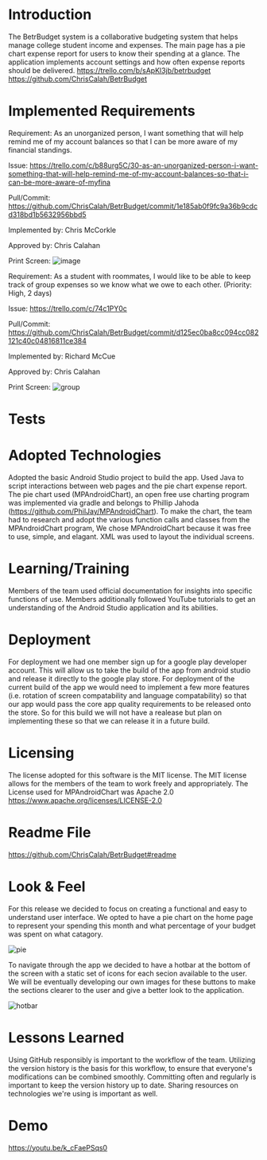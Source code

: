 
# Introduction
The BetrBudget system is a collaborative budgeting system that helps manage college student income and expenses. The main page has a pie chart expense report for users to know their spending at a glance. The application implements account settings and how often expense reports should be delivered.
https://trello.com/b/sApKl3jb/betrbudget
https://github.com/ChrisCalah/BetrBudget

# Implemented Requirements

Requirement: As an unorganized person, I want something that will help remind me of my account balances so that I can be more aware of my financial standings.

Issue: https://trello.com/c/b88urg5C/30-as-an-unorganized-person-i-want-something-that-will-help-remind-me-of-my-account-balances-so-that-i-can-be-more-aware-of-myfina

Pull/Commit: https://github.com/ChrisCalah/BetrBudget/commit/1e185ab0f9fc9a36b9cdcd318bd1b5632956bbd5

Implemented by: Chris McCorkle

Approved by: Chris Calahan

Print Screen: ![image](https://user-images.githubusercontent.com/98447606/159204869-29b27024-9bb1-4044-8f08-b2ad800d4fde.png)


Requirement: As a student with roommates, I would like to be able to keep track of group expenses so we know what we owe to each other. (Priority: High, 2 days)

Issue: https://trello.com/c/74c1PY0c

Pull/Commit: https://github.com/ChrisCalah/BetrBudget/commit/d125ec0ba8cc094cc082121c40c04816811ce384

Implemented by: Richard McCue

Approved by: Chris Calahan

Print Screen: ![group](https://user-images.githubusercontent.com/98287880/159205209-750abf8d-e0b0-474a-9080-18d568f6d7e9.JPG)

# Tests

# Adopted Technologies
Adopted the basic Android Studio project to build the app. Used Java to script interactions between web pages and the pie chart expense report. The pie chart used (MPAndroidChart), an open free use charting program was implemented via gradle and belongs to Phillip Jahoda (https://github.com/PhilJay/MPAndroidChart). To make the chart, the team had to research and adopt the various function calls and classes from the MPAndroidChart program, We chose MPAndroidChart because it was free to use, simple, and elagant. XML was used to layout the individual screens.

# Learning/Training
Members of the team used official documentation for insights into specific functions of use. Members additionally followed YouTube tutorials to get an understanding of the Android Studio application and its abilities.

# Deployment

For deployment we had one member sign up for a google play developer account. This will allow us to take the build of the app from android studio and release it directly to the google play store. For deployment of the current build of the app we would need to implement a few more features (i.e. rotation of screen compatability and language compatability) so that our app would pass the core app quality requirements to be released onto the store. So for this build we will not have a realease but plan on implementing these so that we can release it in a future build.

# Licensing
The license adopted for this software is the MIT license. The MIT license allows for the members of the team to work freely and appropriately.
The License used for MPAndroidChart was Apache 2.0 https://www.apache.org/licenses/LICENSE-2.0

# Readme File
https://github.com/ChrisCalah/BetrBudget#readme

# Look & Feel

For this release we decided to focus on creating a functional and easy to understand user interface. We opted to have a pie chart on the home page to represent your spending this month and what percentage of your budget was spent on what catagory.

![pie](https://user-images.githubusercontent.com/98287880/159203299-9d4bac4b-f061-4622-a4f2-4413f9685f90.JPG)

To navigate through the app we decided to have a hotbar at the bottom of the screen with a static set of icons for each secion available to the user. We will be eventually developing our own images for these buttons to make the sections clearer to the user and give a better look to the application.

![hotbar](https://user-images.githubusercontent.com/98287880/159203206-1531a8aa-9a87-4bb2-ac07-ce0ccbd0bf7a.JPG)

# Lessons Learned
Using GitHub responsibly is important to the workflow of the team. Utilizing the version history is the basis for this workflow, to ensure that everyone's modifications can be combined smoothly. Committing often and regularly is important to keep the version history up to date. Sharing resources on technologies we're using is important as well.

# Demo

https://youtu.be/k_cFaePSqs0

